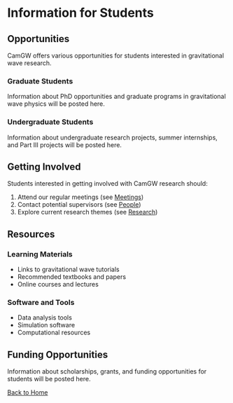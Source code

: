 # Information for Students

## Opportunities

CamGW offers various opportunities for students interested in gravitational wave research.

### Graduate Students

Information about PhD opportunities and graduate programs in gravitational wave physics will be posted here.

### Undergraduate Students

Information about undergraduate research projects, summer internships, and Part III projects will be posted here.

## Getting Involved

Students interested in getting involved with CamGW research should:

1. Attend our regular meetings (see [Meetings](meetings.html))
2. Contact potential supervisors (see [People](people.html))
3. Explore current research themes (see [Research](research.html))

## Resources

### Learning Materials

- Links to gravitational wave tutorials
- Recommended textbooks and papers
- Online courses and lectures

### Software and Tools

- Data analysis tools
- Simulation software
- Computational resources

## Funding Opportunities

Information about scholarships, grants, and funding opportunities for students will be posted here.

[Back to Home](index.html)
